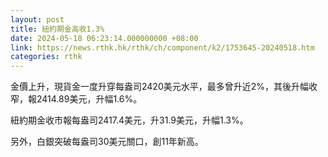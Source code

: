 ```yaml
---
layout: post
title: 紐約期金高收1.3%
date: 2024-05-18 06:23:14.000000000 +08:00
link: https://news.rthk.hk/rthk/ch/component/k2/1753645-20240518.htm
categories: rthk
---
```


金價上升，現貨金一度升穿每盎司2420美元水平，最多曾升近2%，其後升幅收窄，報2414.89美元，升幅1.6%。

紐約期金收市報每盎司2417.4美元，升31.9美元，升幅1.3%。

另外，白銀突破每盎司30美元關口，創11年新高。
